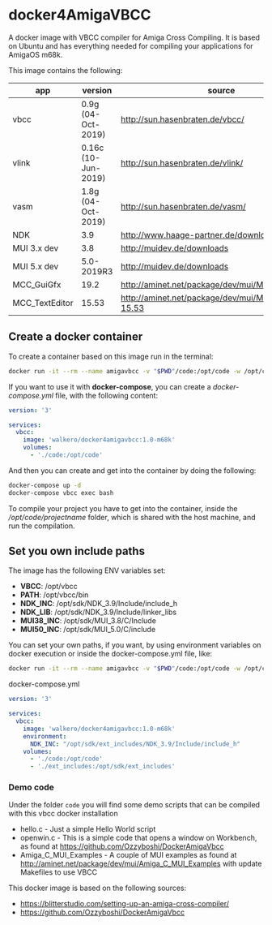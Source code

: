 # docker4AmigaVBCC
A docker image with VBCC compiler for Amiga Cross Compiling. It is based on Ubuntu and has everything needed for compiling your applications for AmigaOS m68k.

This image contains the following:

| app               | version               | source
|-------------------|-----------------------|-----------------------------------|
| vbcc              | 0.9g (04-Oct-2019)    | http://sun.hasenbraten.de/vbcc/
| vlink             | 0.16c (10-Jun-2019)   | http://sun.hasenbraten.de/vlink/
| vasm              | 1.8g (04-Oct-2019)    | http://sun.hasenbraten.de/vasm/
| NDK               | 3.9                   | http://www.haage-partner.de/download/AmigaOS/
| MUI 3.x dev       | 3.8                   | http://muidev.de/downloads
| MUI 5.x dev       | 5.0-2019R3            | http://muidev.de/downloads
| MCC_GuiGfx        | 19.2                  | http://aminet.net/package/dev/mui/MCC_Guigfx
| MCC_TextEditor    | 15.53                 | http://aminet.net/package/dev/mui/MCC_TextEditor-15.53

## Create a docker container

To create a container based on this image run in the terminal:

```bash
docker run -it --rm --name amigavbcc -v "$PWD"/code:/opt/code -w /opt/code walkero/docker4amigavbcc:1.0-m68k bash
```

If you want to use it with **docker-compose**, you can create a *docker-compose.yml* file, with the following content:

```yaml
version: '3'

services:
  vbcc:
    image: 'walkero/docker4amigavbcc:1.0-m68k'
    volumes:
      - './code:/opt/code'
```

And then you can create and get into the container by doing the following:
```bash
docker-compose up -d
docker-compose vbcc exec bash
```

To compile your project you have to get into the container, inside the */opt/code/projectname* folder, which is shared with the host machine, and run the compilation.

## Set you own include paths

The image has the following ENV variables set:

* **VBCC**: /opt/vbcc
* **PATH**: /opt/vbcc/bin
* **NDK_INC**: /opt/sdk/NDK_3.9/Include/include_h
* **NDK_LIB**: /opt/sdk/NDK_3.9/Include/linker_libs
* **MUI38_INC**: /opt/sdk/MUI_3.8/C/Include
* **MUI50_INC**: /opt/sdk/MUI_5.0/C/include

You can set your own paths, if you want, by using environment variables on docker execution or inside the docker-compose.yml file, like:
```bash
docker run -it --rm --name amigavbcc -v "$PWD"/code:/opt/code -w /opt/code -e NDK_INC="/your/folder/path" walkero/docker4amigavbcc:1.0-m68k bash
```
docker-compose.yml
```yaml
version: '3'

services:
  vbcc:
    image: 'walkero/docker4amigavbcc:1.0-m68k'
    environment:
      NDK_INC: "/opt/sdk/ext_includes/NDK_3.9/Include/include_h"
    volumes:
      - './code:/opt/code'
      - './ext_includes:/opt/sdk/ext_includes'
```

### Demo code
Under the folder `code` you will find some demo scripts that can be compiled with this vbcc docker installation

* hello.c - Just a simple Hello World script
* openwin.c - This is a simple code that opens a window on Workbench, as found at https://github.com/Ozzyboshi/DockerAmigaVbcc
* Amiga_C_MUI_Examples - A couple of MUI examples as found at http://aminet.net/package/dev/mui/Amiga_C_MUI_Examples with update Makefiles to use VBCC

This docker image is based on the following sources:
* https://blitterstudio.com/setting-up-an-amiga-cross-compiler/
* https://github.com/Ozzyboshi/DockerAmigaVbcc
